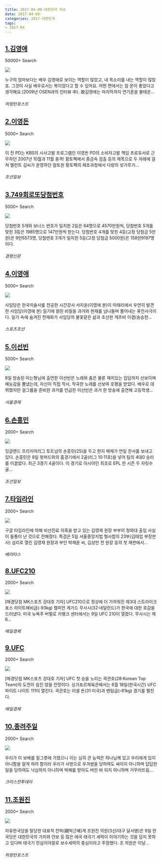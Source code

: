 ```yaml
---
title: 2017-04-09-대한민국 이슈
date: 2017-04-09-
categories: 2017-대한민국
tags: 
- 2017-04
---
```


[1.김영애](http://www.huffingtonpost.kr/2017/04/09/story_n_15894948.html)
--

50000+ Search

![](http:)

누구의 엄마보다는 배우 김영애로 보이는 역할이 많았고, 내 목소리를 내는 역할이 많았죠. 그것이 사실 배우로서는 복이었다고 할 수 있어요. 어떤 면에서는 참 운이 좋았다고 생각해요.(2009년 OSEN과의 인터뷰 中). 故김영애는 마지막까지 연기혼을 불태운...
###### 허핑턴포스트

[2.이영돈](http://news.chosun.com/site/data/html_dir/2017/04/09/2017040901715.html)
--

5000+ Search

![](http:)

이 전 PD는 KBS의 시사고발 프로그램인 이영돈 PD의 소비자고발 책임 프로듀서로 근무하던 2007년 10월과 11월 충격! 황토팩에서 중금속 검출 등의 제목으로 두 차례에 걸쳐 탤런트 김씨가 운영하던 참토원 황토팩의 제조과정에서 다량의 쇳가루가...
###### 조선일보

[3.749회로또당첨번호](http://biz.khan.co.kr/khan_art_view.html?artid=201704091726001&code=920100)
--

5000+ Search

![](http:)

당첨번호 5개와 보너스 번호가 일치한 2등은 64명으로 4570만원씩, 당첨번호 5개를 맞힌 3등은 1985명으로 147만원씩 받는다. 당첨번호 4개를 맞힌 4등(고정 당첨금 5만원)은 9만5573명, 당첨번호 3개가 일치한 5등(고정 당첨금 5000원)은 158만9197명이다.
###### 경향신문

[4.이영애](http://sports.chosun.com/news/utype.htm?id=201704120100099960007047&ServiceDate=20170411)
--

5000+ Search

![](http:)

사임당은 한국미술사를 전공한 시간강사 서지윤(이영애 분)이 이태리에서 우연히 발견한 사임당(이영애 분) 일기에 얽힌 비밀을 과거와 현재를 넘나들며 풀어내는 퓨전사극이다. 일기 속에 숨겨진 천재화가 사임당의 불꽃같은 삶과 조선판 개츠비 이겸(송승헌...
###### 스포츠조선

[5.이선빈](http://www.sedaily.com/NewsView/1OEKVRUMMW)
--

5000+ Search

![](http:)

8일 방송된 아는형님에 출연한 이선빈은 노래와 춤은 물론 재치있는 입담까지 선보이며 예능감을 뽐냈는데, 자신이 직접 작사, 작곡한 노래를 선보여 호평을 받았다. 배우로 데뷔했지만 걸그룹을 준비한 과거를 언급한 이선빈은 과거 한 방송에 출연해 고등학생...
###### 서울경제

[6.손흥민](http://news.chosun.com/site/data/html_dir/2017/04/10/2017041000048.html)
--

2000+ Search

![](http:)

잉글랜드 프리미어리그 토트넘의 손흥민(25)을 두고 현지 매체가 연일 찬사를 보내고 있다. 손흥민은 8일 왓퍼드와의 홈경기에서 2골(리그 10·11호)을 넣어 팀의 4대0 승리를 이끌었다. 최근 3경기 4골이다. 이 경기로 아시아인 최초로 EPL 한 시즌 두 자릿수 골...
###### 조선일보

[7.타임라인](http://veritas.kr/articles/24286/20170409/%EA%B5%AC%EA%B8%80-%ED%83%80%EC%9E%84%EB%9D%BC%EC%9D%B8%EC%97%90-%EA%B9%80%EC%98%81%EC%9E%AC-%EC%9B%90%EC%9E%A5-%EC%B2%AD%EC%99%80%EB%8C%80-%EC%B6%9C%EC%9E%85-%EB%93%A4%ED%86%B5.htm)
--

2000+ Search

![](http:)

구글 타임라인에 의해 비선진료 의혹을 받고 있는 김영재 원장 부부의 청와대 출입 사실이 들통이 난 것으로 전해졌다. 특검은 5일 서울중앙지법 형사합의 23부(김태업 부장판사) 심리로 열린 김영재 원장과 부인 박채윤 씨, 김상만 전 원장 등의 첫 재판에서...
###### 베리타스

[8.UFC210](http://sports.mk.co.kr/view.php?year=2017&no=240928)
--

2000+ Search

![](http:)

[매경닷컴 MK스포츠 강대호 기자] UFC210으로 정상에 더 가까워진 제3대 스트라이크포스 라이트헤비급(-93kg) 챔피언 게가드 무사시(32·네덜란드)가 한국에 대한 호감을 드러냈다. 미국 뉴욕주 버펄로 키뱅크 센터에서는 9일 UFC 210이 열렸다. 무사시는 제6...
###### 매일경제

[9.UFC](http://sports.mk.co.kr/view.php?&year=2017&no=240900)
--

2000+ Search

![](http:)

[매경닷컴 MK스포츠 강대호 기자] UFC 첫 승을 노리는 곽관호(28·Korean Top Team)의 도전이 쉽진 않을 전망이다. 싱가포르체육관에서는 6월 18일(한국시간) UFC 파이트 나이트 111이 열린다. 곽관호는 러셀 돈(31·미국)과 밴텀급(-61kg) 경기를 펼친다.
###### 매일경제

[10.종려주일](http://www.christiantoday.co.kr/articles/299128/20170408/%EC%A2%85%EB%A0%A4%EC%A3%BC%EC%9D%BC-%EC%84%A4%EA%B5%90-%EC%96%B4%EB%91%90%EC%9B%80%EC%97%90%EB%8A%94-%EB%B9%9B%EC%9D%B4-%EC%9E%88%EB%8B%A4.htm)
--

2000+ Search

![](http:)

우리가 이 보배를 질그릇에 가졌으니 이는 심히 큰 능력은 하나님께 있고 우리에게 있지 아니함을 알게 하려 함이라 우리가 사방으로 우겨쌈을 당하여도 싸이지 아니하며 답답한 일을 당하여도 낙심하지 아니하며 박해를 받아도 버린 바 되지 아니하며 거꾸러뜨림...
###### 크리스천투데이

[11.조원진](http://www.huffingtonpost.kr/2017/04/09/story_n_15894980.html)
--

2000+ Search

![](http:)

자유한국당을 탈당한 대표적 친박(親박근혜)계 조원진 의원(3선/대구 달서병)은 9일 한국당은 대한민국의 가치와 안보 등 많은 애국 태극기 세력이 이야기하는 것을 담지 못하고 있다며 태극기 민심이야말로 보수세력의 중심이라고 주장했다. 조 의원은 이날...
###### 허핑턴포스트

